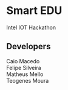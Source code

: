# Smart EDU

Intel IOT Hackathon

## Developers

Caio Macedo<br/>
Felipe Silveira <br/>
Matheus Mello <br/>
Teogenes Moura<br/>


